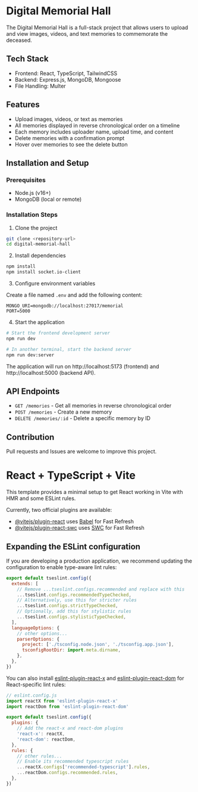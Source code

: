 # Digital Memorial Hall

The Digital Memorial Hall is a full-stack project that allows users to upload and view images, videos, and text memories to commemorate the deceased.

## Tech Stack

- Frontend: React, TypeScript, TailwindCSS
- Backend: Express.js, MongoDB, Mongoose
- File Handling: Multer

## Features

- Upload images, videos, or text as memories
- All memories displayed in reverse chronological order on a timeline
- Each memory includes uploader name, upload time, and content
- Delete memories with a confirmation prompt
- Hover over memories to see the delete button

## Installation and Setup

### Prerequisites

- Node.js (v16+)
- MongoDB (local or remote)

### Installation Steps

1. Clone the project

```bash
git clone <repository-url>
cd digital-memorial-hall
```

2. Install dependencies

```bash
npm install
npm install socket.io-client
```

3. Configure environment variables

Create a file named `.env` and add the following content:

```
MONGO_URI=mongodb://localhost:27017/memorial
PORT=5000
```

4. Start the application

```bash
# Start the frontend development server
npm run dev

# In another terminal, start the backend server
npm run dev:server
```

The application will run on http://localhost:5173 (frontend) and http://localhost:5000 (backend API).

## API Endpoints

- `GET /memories` - Get all memories in reverse chronological order
- `POST /memories` - Create a new memory
- `DELETE /memories/:id` - Delete a specific memory by ID

## Contribution

Pull requests and Issues are welcome to improve this project.

# React + TypeScript + Vite

This template provides a minimal setup to get React working in Vite with HMR and some ESLint rules.

Currently, two official plugins are available:

- [@vitejs/plugin-react](https://github.com/vitejs/vite-plugin-react/blob/main/packages/plugin-react/README.md) uses [Babel](https://babeljs.io/) for Fast Refresh
- [@vitejs/plugin-react-swc](https://github.com/vitejs/vite-plugin-react-swc) uses [SWC](https://swc.rs/) for Fast Refresh

## Expanding the ESLint configuration

If you are developing a production application, we recommend updating the configuration to enable type-aware lint rules:

```js
export default tseslint.config({
  extends: [
    // Remove ...tseslint.configs.recommended and replace with this
    ...tseslint.configs.recommendedTypeChecked,
    // Alternatively, use this for stricter rules
    ...tseslint.configs.strictTypeChecked,
    // Optionally, add this for stylistic rules
    ...tseslint.configs.stylisticTypeChecked,
  ],
  languageOptions: {
    // other options...
    parserOptions: {
      project: ['./tsconfig.node.json', './tsconfig.app.json'],
      tsconfigRootDir: import.meta.dirname,
    },
  },
})
```

You can also install [eslint-plugin-react-x](https://github.com/Rel1cx/eslint-react/tree/main/packages/plugins/eslint-plugin-react-x) and [eslint-plugin-react-dom](https://github.com/Rel1cx/eslint-react/tree/main/packages/plugins/eslint-plugin-react-dom) for React-specific lint rules:

```js
// eslint.config.js
import reactX from 'eslint-plugin-react-x'
import reactDom from 'eslint-plugin-react-dom'

export default tseslint.config({
  plugins: {
    // Add the react-x and react-dom plugins
    'react-x': reactX,
    'react-dom': reactDom,
  },
  rules: {
    // other rules...
    // Enable its recommended typescript rules
    ...reactX.configs['recommended-typescript'].rules,
    ...reactDom.configs.recommended.rules,
  },
})
```
